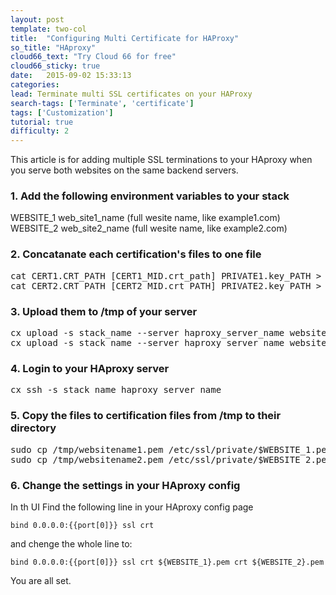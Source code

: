 ```yaml
---
layout: post
template: two-col
title:  "Configuring Multi Certificate for HAProxy"
so_title: "HAproxy"
cloud66_text: "Try Cloud 66 for free"
cloud66_sticky: true
date:   2015-09-02 15:33:13
categories: 
lead: Terminate multi SSL certificates on your HAProxy
search-tags: ['Terminate', 'certificate']
tags: ['Customization']
tutorial: true
difficulty: 2
---
```


This article is for adding multiple SSL terminations to your HAproxy when you serve both websites on the same backend servers.

<h3>1. Add the following environment variables to your stack</h3>

<l>WEBSITE_1  web_site1_name (full wesite name, like example1.com)</l>
<l>WEBSITE_2  web_site2_name (full wesite name, like example2.com)</l>

<h3>2. Concatanate each certification's files to one file</h3>
<pre class="prettyprint">
<l>cat CERT1.CRT_PATH [CERT1_MID.crt_path] PRIVATE1.key_PATH > websitename1.pem</l>
<l>cat CERT2.CRT_PATH [CERT2_MID.crt_PATH] PRIVATE2.key_PATH > websitename2.pem</l>
</pre>

<h3>3. Upload them to /tmp of your server</h3>
<pre class="prettyprint">
cx upload -s stack_name --server haproxy_server_name websitename1.pem_PATH websitename1.pem
cx upload -s stack_name --server haproxy_server_name websitename2.pem_PATH websitename2.pem
</pre>

<h3>4. Login to your HAproxy server</h3>

<pre class="prettyprint">
cx ssh -s stack_name haproxy_server_name
</pre>

<h3>5. Copy the files to certification files from /tmp to their directory</h3>
<pre class="prettyprint">
sudo cp /tmp/websitename1.pem /etc/ssl/private/$WEBSITE_1.pem
sudo cp /tmp/websitename2.pem /etc/ssl/private/$WEBSITE_2.pem
</pre>

<h3>6. Change the settings in your HAproxy config</h3>

In th UI Find the following line in your HAproxy config page

`bind 0.0.0.0:{{port[0]}} ssl crt` 

and chenge the whole line to:

`bind 0.0.0.0:{{port[0]}} ssl crt ${WEBSITE_1}.pem crt ${WEBSITE_2}.pem`

You are all set.
